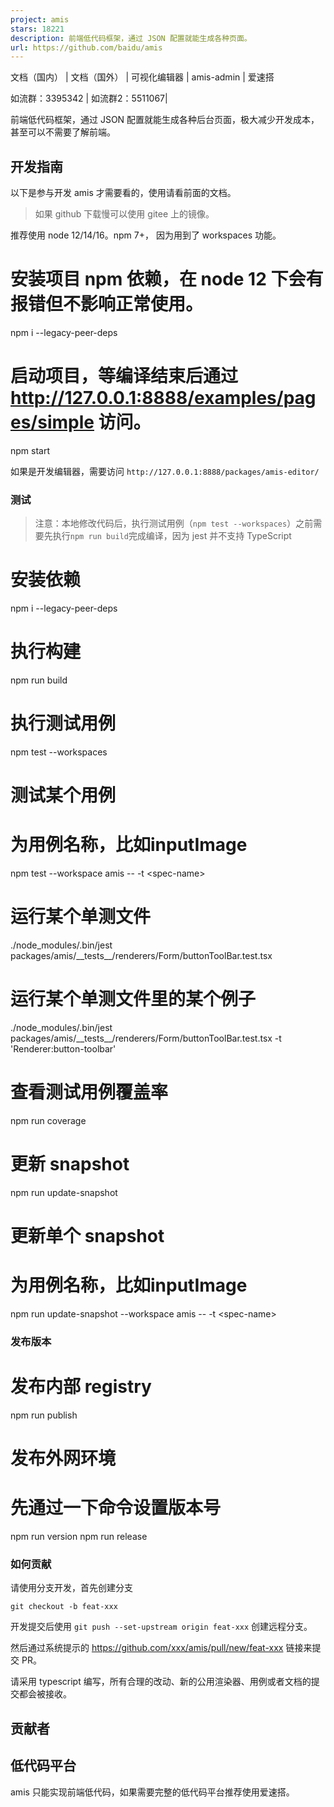 ```yaml
---
project: amis
stars: 18221
description: 前端低代码框架，通过 JSON 配置就能生成各种页面。
url: https://github.com/baidu/amis
---
```


文档（国内） | 文档（国外） | 可视化编辑器 | amis-admin | 爱速搭

如流群：3395342 | 如流群2：5511067|

前端低代码框架，通过 JSON 配置就能生成各种后台页面，极大减少开发成本，甚至可以不需要了解前端。

开发指南
----

以下是参与开发 amis 才需要看的，使用请看前面的文档。

> 如果 github 下载慢可以使用 gitee 上的镜像。

推荐使用 node 12/14/16。npm 7+， 因为用到了 workspaces 功能。

# 安装项目 npm 依赖，在 node 12 下会有报错但不影响正常使用。
npm i --legacy-peer-deps

# 启动项目，等编译结束后通过 http://127.0.0.1:8888/examples/pages/simple 访问。
npm start

如果是开发编辑器，需要访问 `http://127.0.0.1:8888/packages/amis-editor/`

### 测试

> 注意：本地修改代码后，执行测试用例（`npm test --workspaces`）之前需要先执行`npm run build`完成编译，因为 jest 并不支持 TypeScript

# 安装依赖
npm i --legacy-peer-deps

# 执行构建
npm run build

# 执行测试用例
npm test --workspaces

# 测试某个用例
# <spec-name>为用例名称，比如inputImage
npm test --workspace amis -- -t <spec-name\>

# 运行某个单测文件
./node\_modules/.bin/jest packages/amis/\_\_tests\_\_/renderers/Form/buttonToolBar.test.tsx

# 运行某个单测文件里的某个例子
./node\_modules/.bin/jest packages/amis/\_\_tests\_\_/renderers/Form/buttonToolBar.test.tsx -t 'Renderer:button-toolbar'

# 查看测试用例覆盖率
npm run coverage

# 更新 snapshot
npm run update-snapshot

# 更新单个 snapshot
# <spec-name>为用例名称，比如inputImage
npm run update-snapshot --workspace amis -- -t  <spec-name\>

### 发布版本

# 发布内部 registry
npm run publish

# 发布外网环境
# 先通过一下命令设置版本号
npm run version
npm run release

### 如何贡献

请使用分支开发，首先创建分支

```
git checkout -b feat-xxx
```

开发提交后使用 `git push --set-upstream origin feat-xxx` 创建远程分支。

然后通过系统提示的 https://github.com/xxx/amis/pull/new/feat-xxx 链接来提交 PR。

请采用 typescript 编写，所有合理的改动、新的公用渲染器、用例或者文档的提交都会被接收。

贡献者
---

低代码平台
-----

amis 只能实现前端低代码，如果需要完整的低代码平台推荐使用爱速搭。
